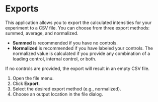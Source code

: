 # Exports

This application allows you to export the calculated intensities for your experiment to a CSV file. You can choose from three export methods: summed, average, and normalized.

- **Summed** is recommended if you have no controls.
- **Normalized** is recommended if you have labeled your controls. The normalized value is calculated if you provide any combination of a loading control, internal control, or both.

If no controls are provided, the export will result in an empty CSV file.

1. Open the file menu.
2. Click **Export**.
3. Select the desired export method (e.g., normalized).
4. Choose an output location in the file dialog.
